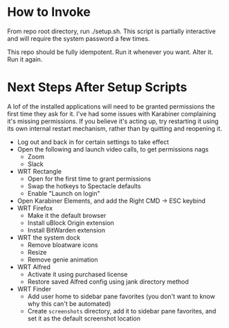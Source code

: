 # How to Invoke
From repo root directory, run ./setup.sh. This script is partially interactive and will require the system password a few times.

This repo should be fully idempotent. Run it whenever you want. Alter it. Run it again.

# Next Steps After Setup Scripts
A lof of the installed applications will need to be granted permissions the first time they ask for it. I've had some issues with Karabiner complaining it's missing permissions. If you believe it's acting up, try restarting it using its own internal restart mechanism, rather than by quitting and reopening it.
- Log out and back in for certain settings to take effect
- Open the following and launch video calls, to get permissions nags
  - Zoom
  - Slack
- WRT Rectangle
  - Open for the first time to grant permissions
  - Swap the hotkeys to Spectacle defaults
  - Enable "Launch on login"
- Open Karabiner Elements, and add the Right CMD -> ESC keybind
- WRT Firefox
  - Make it the default browser
  - Install uBlock Origin extension
  - Install BitWarden extension
- WRT the system dock
  - Remove bloatware icons
  - Resize
  - Remove genie animation
- WRT Alfred
  - Activate it using purchased license
  - Restore saved Alfred config using jank directory method
- WRT Finder
  - Add user home to sidebar pane favorites (you don't want to know why this can't be automated)
  - Create `screenshots` directory, add it to sidebar pane favorites, and set it as the default screenshot location

